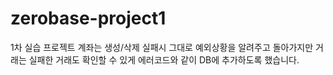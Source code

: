 # zerobase-project1
1차 실습 프로젝트
계좌는 생성/삭제 실패시 그대로 예외상황을 알려주고 돌아가지만
거래는 실패한 거래도 확인할 수 있게 에러코드와 같이 DB에 추가하도록 했습니다.
